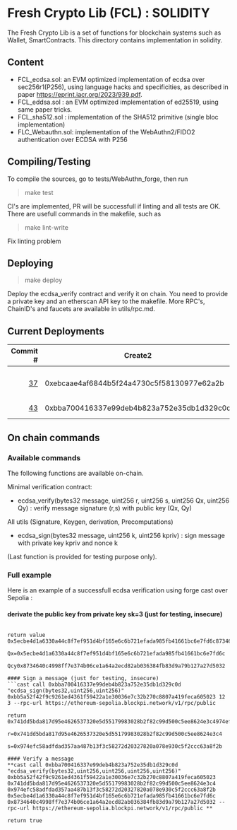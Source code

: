 # Fresh Crypto Lib (FCL) : SOLIDITY

The Fresh Crypto Lib is a set of functions for blockchain systems such as Wallet, SmartContracts.
This directory contains implementation in solidity.


## Content

* FCL_ecdsa.sol: an EVM optimized implementation of ecdsa over sec256r1(P256), using language hacks and specificities, as described in paper https://eprint.iacr.org/2023/939.pdf.
* FCL_eddsa.sol   : an EVM optimized implementation of ed25519, using same paper tricks.
* FCL_sha512.sol : implementation of the SHA512 primitive (single bloc implementation)
* FLC_Webauthn.sol: implementation of the WebAuthn2/FIDO2 authentication over ECDSA with P256
<!--- FCL_ecdaa.sol: an EVM version of the ECDAA anonymous attestation for anonymous airdrops -->

## Compiling/Testing

To compile the sources, go to tests/WebAuthn_forge, then run

>make test

CI's are implemented, PR will be successfull if linting and all tests are OK. There are usefull commands in the makefile, such as 

>make lint-write 

Fix linting problem

## Deploying

>make deploy

Deploy the ecdsa_verify contract and verify it on chain. You need to provide a private key and an etherscan API key to the makefile. More RPC's, ChainID's and faucets are available in utils/rpc.md.


## Current Deployments

| Commit # | Create2 | Mainnets | Testnets | Functions |
|--------:|---------|:--:|:----|:----|
||         |  |         | |
|[37](https://github.com/rdubois-crypto/FreshCryptoLib/commit/29f60f19d3a07ec501ce36429f9688d9be372368)| 0xebcaae4af6844b5f24a4730c5f58130977e62a2b    | [Polygon](https://polygonscan.com/address/0xebcaae4af6844b5f24a4730c5f58130977e62a2b#code)  | [Optimism](https://goerli-optimism.etherscan.io/address/0xebcaae4af6844b5f24a4730c5f58130977e62a2b#code), [Sepolia](https://sepolia.etherscan.io/address/0xebcaae4af6844b5f24a4730c5f58130977e62a2b#code), [Linea](https://explorer.goerli.linea.build/address/0xEBCaaE4Af6844B5F24A4730C5f58130977E62A2B/contracts#address-tabs)  |  ecdsa_sign, ecdsa_verify |
|[43](https://github.com/rdubois-crypto/FreshCryptoLib/pull/43)| 0xbba700416337e99deb4b823a752e35db1d329c0d    | N/A |  [Sepolia](https://sepolia.etherscan.io/address/0xbba700416337e99deb4b823a752e35db1d329c0d#code) |  ecdsa_sign, ecdsa_verify |

## On chain commands

### Available commands
The following functions are available on-chain. 

Minimal verification contract:
* ecdsa_verify(bytes32 message, uint256 r, uint256 s, uint256 Qx, uint256 Qy) : verify message signature (r,s) with public key (Qx, Qy)

All utils (Signature, Keygen, derivation, Precomputations) 
* ecdsa_sign(bytes32 message, uint256 k, uint256 kpriv) : sign message with private key kpriv and nonce k

(Last function is provided for testing purpose only).


### Full example

Here is an example of a successfull ecdsa verification using forge cast over Sepolia :

#### derivate the public key from private key sk=3 (just for testing, insecure)
``` cast call 0xbba700416337e99deb4b823a752e35db1d329c0d "ecdsa_DerivKpub(uint256)" 3 --rpc-url https://ethereum-sepolia.blockpi.network/v1/rpc/public 
 
return value 0x5ecbe4d1a6330a44c8f7ef951d4bf165e6c6b721efada985fb41661bc6e7fd6c8734640c4998ff7e374b06ce1a64a2ecd82ab036384fb83d9a79b127a27d5032

Qx=0x5ecbe4d1a6330a44c8f7ef951d4bf165e6c6b721efada985fb41661bc6e7fd6c

Qcy0x8734640c4998ff7e374b06ce1a64a2ecd82ab036384fb83d9a79b127a27d5032

#### Sign a message (just for testing, insecure)
```cast call 0xbba700416337e99deb4b823a752e35db1d329c0d "ecdsa_sign(bytes32,uint256,uint256)" 0xbb5a52f42f9c9261ed4361f59422a1e30036e7c32b270c8807a419feca605023 12 3 --rpc-url https://ethereum-sepolia.blockpi.network/v1/rpc/public 

return 0x741dd5bda817d95e4626537320e5d55179983028b2f82c99d500c5ee8624e3c4974efc58adfdad357aa487b13f3c58272d20327820a078e930c5f2ccc63a8f2b

r=0x741dd5bda817d95e4626537320e5d55179983028b2f82c99d500c5ee8624e3c4

s=0x974efc58adfdad357aa487b13f3c58272d20327820a078e930c5f2ccc63a8f2b

#### Verify a message
**cast call 0xbba700416337e99deb4b823a752e35db1d329c0d "ecdsa_verify(bytes32,uint256,uint256,uint256,uint256)" 0xbb5a52f42f9c9261ed4361f59422a1e30036e7c32b270c8807a419feca605023 0x741dd5bda817d95e4626537320e5d55179983028b2f82c99d500c5ee8624e3c4 0x974efc58adfdad357aa487b13f3c58272d20327820a078e930c5f2ccc63a8f2b 0x5ecbe4d1a6330a44c8f7ef951d4bf165e6c6b721efada985fb41661bc6e7fd6c  0x8734640c4998ff7e374b06ce1a64a2ecd82ab036384fb83d9a79b127a27d5032 --rpc-url https://ethereum-sepolia.blockpi.network/v1/rpc/public **

return true

